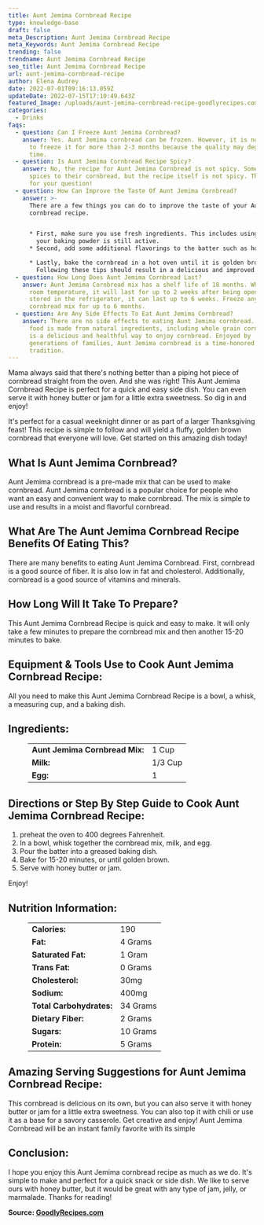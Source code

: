 ```yaml
---
title: Aunt Jemima Cornbread Recipe
type: knowledge-base
draft: false
meta_Description: Aunt Jemima Cornbread Recipe
meta_Keywords: Aunt Jemima Cornbread Recipe
trending: false
trendname: Aunt Jemima Cornbread Recipe
seo_title: Aunt Jemima Cornbread Recipe
url: aunt-jemima-cornbread-recipe
author: Elena Audrey
date: 2022-07-01T09:16:13.059Z
updateDate: 2022-07-15T17:10:49.643Z
featured_Image: /uploads/aunt-jemima-cornbread-recipe-goodlyrecipes.com.webp
categories:
  - Drinks
faqs:
  - question: Can I Freeze Aunt Jemima Cornbread?
    answer: Yes. Aunt Jemima cornbread can be frozen. However, it is not recommended
      to freeze it for more than 2-3 months because the quality may degrade over
      time.
  - question: Is Aunt Jemima Cornbread Recipe Spicy?
    answer: No, the recipe for Aunt Jemima Cornbread is not spicy. Some people add
      spices to their cornbread, but the recipe itself is not spicy. Thank you
      for your question!
  - question: How Can Improve the Taste Of Aunt Jemima Cornbread?
    answer: >-
      There are a few things you can do to improve the taste of your Aunt Jemima
      cornbread recipe. 


      * First, make sure you use fresh ingredients. This includes using fresh cornmeal and making sure
        your baking powder is still active. 
      * Second, add some additional flavorings to the batter such as honey, sugar, or spices like cinnamon or nutmeg. 

      * Lastly, bake the cornbread in a hot oven until it is golden brown on the outside and  moist on the inside. \
        Following these tips should result in a delicious and improved batch of cornbread!
  - question: How Long Does Aunt Jemima Cornbread Last?
    answer: Aunt Jemima Cornbread mix has a shelf life of 18 months. When stored at
      room temperature, it will last for up to 2 weeks after being opened. If
      stored in the refrigerator, it can last up to 6 weeks. Freeze any unused
      cornbread mix for up to 6 months.
  - question: Are Any Side Effects To Eat Aunt Jemima Cornbread?
    answer: There are no side effects to eating Aunt Jemima cornbread. This popular
      food is made from natural ingredients, including whole grain cornmeal, and
      is a delicious and healthful way to enjoy cornbread. Enjoyed by
      generations of families, Aunt Jemima cornbread is a time-honored
      tradition.
---
```

Mama always said that there's nothing better than a piping hot piece of cornbread straight from the oven. And she was right! This Aunt Jemima Cornbread Recipe is perfect for a quick and easy side dish. You can even serve it with honey butter or jam for a little extra sweetness. So dig in and enjoy!

It's perfect for a casual weeknight dinner or as part of a larger Thanksgiving feast! This recipe is simple to follow and will yield a fluffy, golden brown cornbread that everyone will love. Get started on this amazing dish today!

## **What Is Aunt Jemima Cornbread?**

Aunt Jemima cornbread is a pre-made mix that can be used to make cornbread. Aunt Jemima cornbread is a popular choice for people who want an easy and convenient way to make cornbread. The mix is simple to use and results in a moist and flavorful cornbread.

## **What Are The Aunt Jemima Cornbread Recipe Benefits Of Eating This?**

There are many benefits to eating Aunt Jemima Cornbread. First, cornbread is a good source of fiber. It is also low in fat and cholesterol. Additionally, cornbread is a good source of vitamins and minerals.

## **How Long Will It Take To Prepare?**

This Aunt Jemima Cornbread Recipe is quick and easy to make. It will only take a few minutes to prepare the cornbread mix and then another 15-20 minutes to bake.

## **Equipment & Tools Use to Cook  Aunt Jemima Cornbread Recipe:**

All you need to make this Aunt Jemima Cornbread Recipe is a bowl, a whisk, a measuring cup, and a baking dish.

## **Ingredients:**

<figure class="wp-block-table is-style-stripes">
  <table>
    <tbody>
      <tr>
        <td>
          <strong>Aunt Jemima Cornbread Mix:</strong>
        </td>
        <td>1 Cup</td>
      </tr>
      <tr>
        <td>
          <strong>Milk:</strong>
        </td>
        <td>1/3 Cup</td>
      </tr>
      <tr>
        <td>
          <strong>Egg:</strong>
        </td>
        <td>1</td>
      </tr>      
  </tbody>
  </table>
</figure>

## **Directions or Step By Step Guide to Cook  Aunt Jemima Cornbread Recipe:**

1. preheat the oven to 400 degrees Fahrenheit.
2. In a bowl, whisk together the cornbread mix, milk, and egg.
3. Pour the batter into a greased baking dish.
4. Bake for 15-20 minutes, or until golden brown.
5. Serve with honey butter or jam.

Enjoy!

## **Nutrition Information:**

<figure class="wp-block-table is-style-stripes">
  <table>
    <tbody>
      <tr>
        <td>
          <strong>Calories:</strong>
        </td>
        <td>190</td>
      </tr>
      <tr>
        <td>
          <strong>Fat:</strong>
        </td>
        <td>4 Grams</td>
      </tr>
      <tr>
        <td>
          <strong>Saturated Fat:</strong>
        </td>
        <td>1 Gram</td>
      </tr>
      <tr>
        <td>
          <strong>Trans Fat:</strong>
        </td>
        <td>0 Grams</td>
     </tr>
<tr>
        <td>
          <strong>Cholesterol:</strong>
        </td>
        <td>30mg</td>
     </tr>
<tr>
        <td>
          <strong>Sodium:</strong>
        </td>
        <td>400mg</td>
     </tr>
<tr>
        <td>
          <strong>Total Carbohydrates:</strong>
        </td>
        <td>34 Grams</td>
     </tr>
<tr>
        <td>
          <strong>Dietary Fiber:</strong>
        </td>
        <td>2 Grams</td>
     </tr>
<tr>
        <td>
          <strong>Sugars:</strong>
        </td>
        <td>10 Grams</td>
     </tr>
<tr>
        <td>
          <strong>Protein:</strong>
        </td>
        <td>5 Grams</td>
     </tr>
    </tbody>
  </table>
</figure>

## **Amazing Serving Suggestions for  Aunt Jemima Cornbread Recipe:**

This cornbread is delicious on its own, but you can also serve it with honey butter or jam for a little extra sweetness. You can also top it with chili or use it as a base for a savory casserole. Get creative and enjoy!
Aunt Jemima Cornbread will be an instant family favorite with its simple

## **Conclusion:**

I hope you enjoy this Aunt Jemima cornbread recipe as much as we do. It's simple to make and perfect for a quick snack or side dish. We like to serve ours with honey butter, but it would be great with any type of jam, jelly, or marmalade. Thanks for reading!

**Source: <a href="https://goodlyrecipes.com/" target="_blank" rel="noopener">GoodlyRecipes.com</a>**